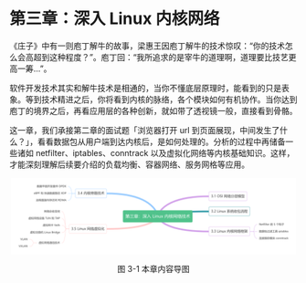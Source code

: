 # 第三章：深入 Linux 内核网络

《庄子》中有一则庖丁解牛的故事，梁惠王因庖丁解牛的技术惊叹：“你的技术怎么会高超到这种程度？”。庖丁回：“我所追求的是宰牛的道理啊，道理要比技艺更高一筹...”。

软件开发技术其实和解牛技术是相通的，当你不懂底层原理时，能看到的只是表象。等到技术精进之后，你将看到内核的脉络，各个模块如何有机协作。当你达到庖丁的境界之后，再看应用层的各种创新，就如带了透视镜一般，直接看到骨骼。

这一章，我们承接第二章的面试题「浏览器打开 url 到页面展现，中间发生了什么？」，看看数据包从用户端到达内核后，是如何处理的。分析的过程中再储备一些诸如 netfilter、iptables、conntrack 以及虚拟化网络等内核基础知识。这样，才能深刻理解后续要介绍的负载均衡、容器网络、服务网格等应用。

<div  align="center">
	<img src="../assets/network-summary.png" width = "500"  align=center />
	<p>图 3-1 本章内容导图 </p>
</div>

[^1]: Linus Torvalds 是 Linux 内核的最早作者，他还开发了 Git，是当今世界最著名的程序员之一。